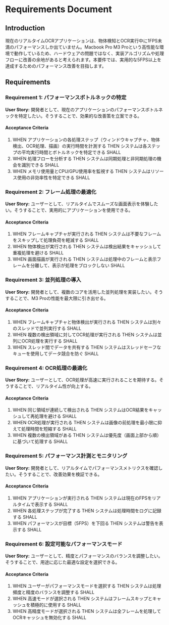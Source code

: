 # Requirements Document

## Introduction

現在のリアルタイムOCRアプリケーションは、物体検知とOCR実行中に1FPS未満のパフォーマンスしか出ていません。Macbook Pro M3 Proという高性能な環境で動作しているため、ハードウェアの問題ではなく、実装アルゴリズムや処理フローに改善の余地があると考えられます。本要件では、実用的な5FPS以上を達成するためのパフォーマンス改善を目指します。

## Requirements

### Requirement 1: パフォーマンスボトルネックの特定

**User Story:** 開発者として、現在のアプリケーションのパフォーマンスボトルネックを特定したい。そうすることで、効果的な改善策を立案できる。

#### Acceptance Criteria

1. WHEN アプリケーションの各処理ステップ（ウィンドウキャプチャ、物体検出、OCR処理、描画）の実行時間を計測する THEN システムは各ステップの平均実行時間とボトルネックを特定できる SHALL
2. WHEN 処理フローを分析する THEN システムは同期処理と非同期処理の機会を識別できる SHALL
3. WHEN メモリ使用量とCPU/GPU使用率を監視する THEN システムはリソース使用の非効率性を特定できる SHALL

### Requirement 2: フレーム処理の最適化

**User Story:** ユーザーとして、リアルタイムでスムーズな画面表示を体験したい。そうすることで、実用的にアプリケーションを使用できる。

#### Acceptance Criteria

1. WHEN フレームキャプチャが実行される THEN システムは不要なフレームをスキップして処理負荷を軽減する SHALL
2. WHEN 物体検出が実行される THEN システムは検出結果をキャッシュして重複処理を避ける SHALL
3. WHEN 画面描画が実行される THEN システムは処理中のフレームと表示フレームを分離して、表示が処理をブロックしない SHALL

### Requirement 3: 並列処理の導入

**User Story:** 開発者として、複数のコアを活用した並列処理を実装したい。そうすることで、M3 Proの性能を最大限に引き出せる。

#### Acceptance Criteria

1. WHEN フレームキャプチャと物体検出が実行される THEN システムは別々のスレッドで並列実行する SHALL
2. WHEN 複数の検出領域に対してOCR処理が実行される THEN システムは並列にOCR処理を実行する SHALL
3. WHEN スレッド間でデータを共有する THEN システムはスレッドセーフなキューを使用してデータ競合を防ぐ SHALL

### Requirement 4: OCR処理の最適化

**User Story:** ユーザーとして、OCR処理が高速に実行されることを期待する。そうすることで、リアルタイム性が向上する。

#### Acceptance Criteria

1. WHEN 同じ領域が連続して検出される THEN システムはOCR結果をキャッシュして再処理を避ける SHALL
2. WHEN OCR処理が実行される THEN システムは画像の前処理を最小限に抑えて処理時間を短縮する SHALL
3. WHEN 複数の検出領域がある THEN システムは優先度（画面上部から順）に基づいて処理する SHALL

### Requirement 5: パフォーマンス計測とモニタリング

**User Story:** 開発者として、リアルタイムでパフォーマンスメトリクスを確認したい。そうすることで、改善効果を検証できる。

#### Acceptance Criteria

1. WHEN アプリケーションが実行される THEN システムは現在のFPSをリアルタイムで表示する SHALL
2. WHEN 各処理ステップが完了する THEN システムは処理時間をログに記録する SHALL
3. WHEN パフォーマンスが目標（5FPS）を下回る THEN システムは警告を表示する SHALL

### Requirement 6: 設定可能なパフォーマンスモード

**User Story:** ユーザーとして、精度とパフォーマンスのバランスを調整したい。そうすることで、用途に応じた最適な設定を選択できる。

#### Acceptance Criteria

1. WHEN ユーザーがパフォーマンスモードを選択する THEN システムは処理頻度と精度のバランスを調整する SHALL
2. WHEN 高速モードが選択される THEN システムはフレームスキップとキャッシュを積極的に使用する SHALL
3. WHEN 高精度モードが選択される THEN システムは全フレームを処理してOCRキャッシュを無効化する SHALL
